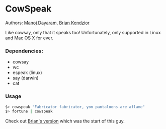 CowSpeak
========

Authors: [Manoj Dayaram](https://github.com/mdayaram), [Brian Kendzior](https://github.com/bkendzior)

Like cowsay, only that it speaks too!  Unfortunately, only supported in Linux and Mac OS X for ever.

### Dependencies:
 * cowsay
 * wc
 * espeak (linux)
 * say (darwin)
 * cat

### Usage

``` bash
$> cowspeak "Fabricator fabricator, yon pantaloons are aflame" 
$> fortune | cowspeak
```

Check out [Brian's version](https://github.com/bkendzior/briangle-bashrc/blob/master/.bashrc#L86) which was the start of this guy.

